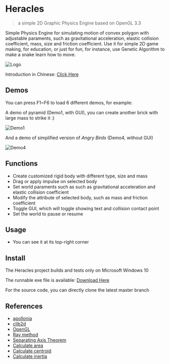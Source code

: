 # Heracles

> a simple 2D Graphic Physics Engine based on OpenGL 3.3

Simple Physics Engine for simulating motion of convex polygon with adjustable paraments, such as gravitational acceleration, elastic collision coefficient, mass, size and friction coefficient. Use it for simple 2D game making, for education, or just for fun, for instance, use Genetic Algorithm to make a snake learn how to move.

![Logo](https://raw.githubusercontent.com/ArtemisiaChief/Heracles/master/img/Logo.jpg)

Introduction in Chinese: [Click Here](https://lab-ch76.top/2019/05/heracles/)

## Demos

You can press F1~F6 to load 6 different demos, for example:

A demo of pyramid (Demo1, with GUI), you can create another brick with large mass to strike it :)

![Demo1](https://raw.githubusercontent.com/ArtemisiaChief/Heracles/master/img/Demo1.jpg)

And a demo of simplified version of *Angry Birds* (Demo4, without GUI)

![Demo4](https://raw.githubusercontent.com/ArtemisiaChief/Heracles/master/img/Demo4.jpg)

## Functions

* Create customized rigid body with different type, size and mass
* Drag or apply impulse on selected body
* Set world paraments such as such as gravitational acceleration and elastic collision coefficient
* Modify the attribute of selected body, such as mass and friction coefficient
* Toggle GUI, which will toggle showing text and collision contact point
* Set the world to pause or resume

## Usage

* You can see it at its top-right corner

## Install

The Heracles project builds and tests only on Microsoft Windows 10

The runnable exe file is available:
[Download Here](https://github.com/ArtemisiaChief/Heracles/releases/download/v1.0/Heracles.v1.0.7z)

For the source code, you can directly clone the latest master branch

## References
* [apollonia](https://github.com/wgtdkp/apollonia)
* [clib2d](https://github.com/bajdcc/clib2d)
* [OpenGL](https://learnopengl-cn.github.io/)
* [Ray method](https://www.cnblogs.com/anningwang/p/7581545.html)
* [Separating Axis Theorem](http://www.metanetsoftware.com/technique/tutorialA.html)
* [Calculate area](https://www.cnblogs.com/xiexinxinlove/p/3708147.html)
* [Calculate centroid](https://blog.csdn.net/nhl19961226/article/details/68941585)
* [Calculate inertia](https://zh.wikipedia.org/wiki/%E8%BD%89%E5%8B%95%E6%85%A3%E9%87%8F%E5%88%97%E8%A1%A8)